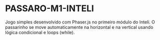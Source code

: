 # PASSARO-M1-INTELI
 Jogo simples desenvolvido com Phaser.js no primeiro módulo do Inteli. O passarinho se move automaticamente na horizontal e na vertical usando lógica condicional e loops (while).
